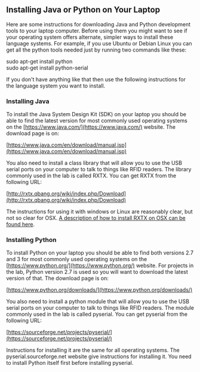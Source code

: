 ## Installing Java or Python on Your Laptop

Here are some instructions for downloading Java and Python development tools to your laptop computer. Before using them you might want to see if your operating system offers alternate, simpler ways to install these language systems. For example, if you use Ubuntu or Debian Linux you can get all the python tools needed just by running two commands like these:

sudo apt-get install python  
sudo apt-get install python-serial

If you don't have anything like that then use the following instructions for the language system you want to install.

### Installing Java

To install the Java System Design Kit (SDK) on your laptop you should be able to find the latest version for most commonly used operating systems on the [https://www.java.com/](https://www.java.com/) website. The download page is on:

[https://www.java.com/en/download/manual.jsp](https://www.java.com/en/download/manual.jsp)

You also need to install a class library that will allow you to use the USB serial ports on your computer to talk to things like RFID readers. The library commonly used in the lab is called RXTX. You can get RXTX from the following URL:

[http://rxtx.qbang.org/wiki/index.php/Download](http://rxtx.qbang.org/wiki/index.php/Download)

The instructions for using it with windows or Linux are reasonably clear, but not so clear for OSX. [A description of how to install RXTX on OSX can be found here](is2500_pdf/how_to_install_rxtx_for_osx.pdf).

### Installing Python

To install Python on your laptop you should be able to find both versions 2.7 and 3 for most commonly used operating systems on the [https://www.python.org/](https://www.python.org/) website. For projects in the lab, Python version 2.7 is used so you will want to download the latest version of that. The download page is on:

[https://www.python.org/downloads/](https://www.python.org/downloads/)

You also need to install a python module that will allow you to use the USB serial ports on your computer to talk to things like RFID readers. The module commonly used in the lab is called pyserial. You can get pyserial from the following URL:

[https://sourceforge.net/projects/pyserial/](https://sourceforge.net/projects/pyserial/)

Instructions for installing it are the same for all operating systems. The pyserial.sourceforge.net website give instructions for installing it. You need to install Python itself first before installing pyserial.
